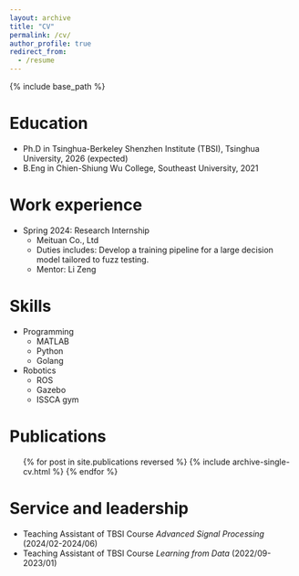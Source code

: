 ```yaml
---
layout: archive
title: "CV"
permalink: /cv/
author_profile: true
redirect_from:
  - /resume
---
```


{% include base_path %}

Education
======
* Ph.D in Tsinghua-Berkeley Shenzhen Institute (TBSI), Tsinghua University, 2026 (expected)
* B.Eng in Chien-Shiung Wu College, Southeast University, 2021

Work experience
======
* Spring 2024: Research Internship
  * Meituan Co., Ltd
  * Duties includes: Develop a training pipeline for a large decision model tailored to fuzz testing.
  * Mentor: Li Zeng
  
Skills
======
* Programming
  * MATLAB
  * Python
  * Golang 
* Robotics
  * ROS
  * Gazebo
  * ISSCA gym

Publications
======
  <ul>{% for post in site.publications reversed %}
    {% include archive-single-cv.html %}
  {% endfor %}</ul>
  
Service and leadership
======
* Teaching Assistant of TBSI Course *Advanced Signal Processing* (2024/02-2024/06)
* Teaching Assistant of TBSI Course *Learning from Data* (2022/09-2023/01)
